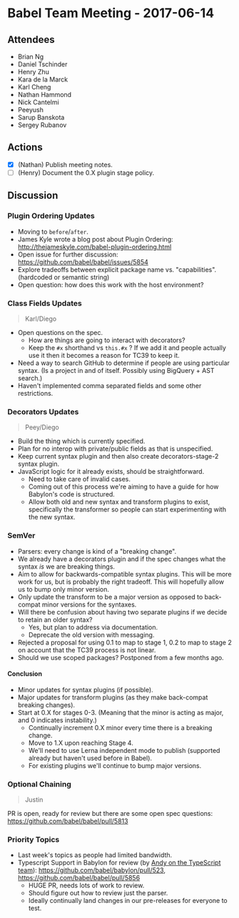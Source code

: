# Babel Team Meeting - 2017-06-14
 
## Attendees
- Brian Ng
- Daniel Tschinder
- Henry Zhu
- Kara de la Marck
- Karl Cheng
- Nathan Hammond
- Nick Cantelmi
- Peeyush
- Sarup Banskota
- Sergey Rubanov
 
## Actions
 
- [X] (Nathan) Publish meeting notes.
- [ ] (Henry) Document the 0.X plugin stage policy.
 
## Discussion

### Plugin Ordering Updates

- Moving to `before`/`after`.
- James Kyle wrote a blog post about Plugin Ordering: http://thejameskyle.com/babel-plugin-ordering.html
- Open issue for further discussion: https://github.com/babel/babel/issues/5854
- Explore tradeoffs between explicit package name vs. "capabilities". (hardcoded or semantic string)
- Open question: how does this work with the host environment?

### Class Fields Updates

> Karl/Diego

- Open questions on the spec.
  - How are things are going to interact with decorators?
  - Keep the `#x` shorthand vs `this.#x` ? If we add it and people actually use it then it becomes a reason for TC39 to keep it.
- Need a way to search GitHub to determine if people are using particular syntax. (Is a project in and of itself. Possibly using BigQuery + AST search.)
- Haven't implemented comma separated fields and some other restrictions.

### Decorators Updates

> Peey/Diego

- Build the thing which is currently specified.
- Plan for no interop with private/public fields as that is unspecified.
- Keep current syntax plugin and then also create decorators-stage-2 syntax plugin.
- JavaScript logic for it already exists, should be straightforward.
  - Need to take care of invalid cases.
  - Coming out of this process we're aiming to have a guide for how Babylon's code is structured.
  - Allow both old and new syntax and transform plugins to exist, specifically the transformer so people can start experimenting with the new syntax.

### SemVer

- Parsers: every change is kind of a "breaking change".
- We already have a decorators plugin and if the spec changes what the syntax _is_ we are breaking things.
- Aim to allow for backwards-compatible syntax plugins. This will be more work for us, but is probably the right tradeoff. This will hopefully allow us to bump only minor version.
- Only update the transform to be a major version as opposed to back-compat minor versions for the syntaxes.
- Will there be confusion about having two separate plugins if we decide to retain an older syntax?
  - Yes, but plan to address via documentation.
  - Deprecate the old version with messaging.
- Rejected a proposal for using 0.1 to map to stage 1, 0.2 to map to stage 2 on account that the TC39 process is not linear.
- Should we use scoped packages? Postponed from a few months ago.

#### Conclusion

- Minor updates for syntax plugins (if possible).
- Major updates for transform plugins (as they make back-compat breaking changes).
- Start at 0.X for stages 0-3. (Meaning that the minor is acting as major, and 0 indicates instability.)
  - Continually increment 0.X minor every time there is a breaking change.
  - Move to 1.X upon reaching Stage 4.
  - We'll need to use Lerna independent mode to publish (supported already but haven't used before in Babel).
  - For existing plugins we'll continue to bump major versions.

### Optional Chaining

> Justin

PR is open, ready for review but there are some open spec questions: https://github.com/babel/babel/pull/5813

### Priority Topics

- Last week's topics as people had limited bandwidth.
- Typescript Support in Babylon for review (by [Andy on the TypeScript team](https://github.com/andy-ms)): https://github.com/babel/babylon/pull/523, https://github.com/babel/babel/pull/5856
  - HUGE PR, needs lots of work to review.
  - Should figure out how to review just the parser.
  - Ideally continually land changes in our pre-releases for everyone to test.
